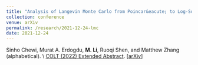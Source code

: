 ```yaml
---
title: "Analysis of Langevin Monte Carlo from Poincar&eacute; to Log-Sobolev"
collection: conference
venue: arXiv 
permalink: /research/2021-12-24-lmc
date: 2021-12-24
---
```


Sinho Chewi, Murat A. Erdogdu, **M. Li**, Ruoqi Shen, and Matthew Zhang (alphabetical). \\
[COLT (2022) Extended Abstract](https://proceedings.mlr.press/v178/chewi22a.html). 
\[[arXiv](https://arxiv.org/abs/2112.12662)\]
